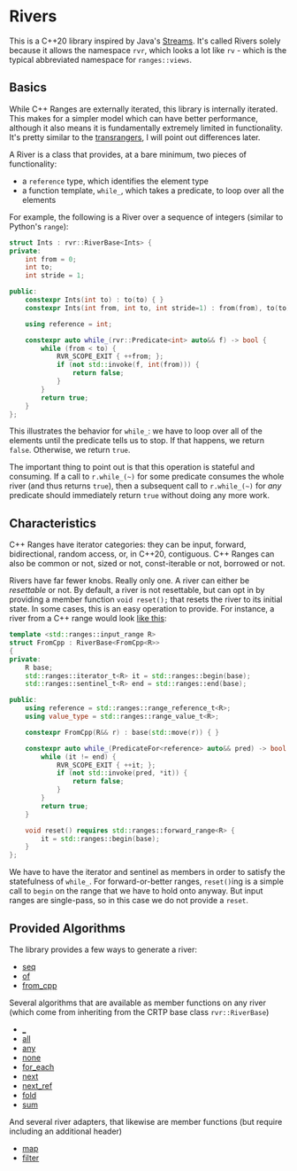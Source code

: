 # Rivers

This is a C++20 library inspired by Java's [Streams](https://docs.oracle.com/javase/8/docs/api/java/util/stream/Stream.html). It's called Rivers solely because it allows the namespace `rvr`, which looks a lot like `rv` - which is the typical abbreviated namespace for `ranges::views`.

## Basics

While C++ Ranges are externally iterated, this library is internally iterated. This makes for a simpler model which can have better performance, although it also means it is fundamentally extremely limited in functionality. It's pretty similar to the [transrangers](https://github.com/joaquintides/transrangers), I will point out differences later.

A River is a class that provides, at a bare minimum, two pieces of functionality:

* a `reference` type, which identifies the element type
* a function template, `while_`, which takes a predicate, to loop over all the elements

For example, the following is a River over a sequence of integers (similar to Python's `range`):

```cpp
struct Ints : rvr::RiverBase<Ints> {
private:
    int from = 0;
    int to;
    int stride = 1;

public:
    constexpr Ints(int to) : to(to) { }
    constexpr Ints(int from, int to, int stride=1) : from(from), to(to), stride(stride) { }

    using reference = int;

    constexpr auto while_(rvr::Predicate<int> auto&& f) -> bool {
        while (from < to) {
            RVR_SCOPE_EXIT { ++from; };
            if (not std::invoke(f, int(from))) {
                return false;
            }
        }
        return true;
    }
};
```

This illustrates the behavior for `while_`: we have to loop over all of the elements until the predicate tells us to stop. If that happens, we return `false`. Otherwise, we return `true`.

The important thing to point out is that this operation is stateful and consuming. If a call to `r.while_(~)` for some predicate consumes the whole river (and thus returns `true`), then a subsequent call to `r.while_(~)` for _any_ predicate should immediately return `true` without doing any more work.

## Characteristics

C++ Ranges have iterator categories: they can be input, forward, bidirectional, random access, or, in C++20, contiguous. C++ Ranges can also be common or not, sized or not, const-iterable or not, borrowed or not.

Rivers have far fewer knobs. Really only one. A river can either be *resettable* or not. By default, a river is not resettable, but can opt in by providing a member function `void reset();` that resets the river to its initial state. In some cases, this is an easy operation to provide. For instance, a river from a C++ range would look [like this](include/rivers/from_cpp.hpp):

```cpp
template <std::ranges::input_range R>
struct FromCpp : RiverBase<FromCpp<R>>
{
private:
    R base;
    std::ranges::iterator_t<R> it = std::ranges::begin(base);
    std::ranges::sentinel_t<R> end = std::ranges::end(base);

public:
    using reference = std::ranges::range_reference_t<R>;
    using value_type = std::ranges::range_value_t<R>;

    constexpr FromCpp(R&& r) : base(std::move(r)) { }

    constexpr auto while_(PredicateFor<reference> auto&& pred) -> bool {
        while (it != end) {
            RVR_SCOPE_EXIT { ++it; };
            if (not std::invoke(pred, *it)) {
                return false;
            }
        }
        return true;
    }

    void reset() requires std::ranges::forward_range<R> {
        it = std::ranges::begin(base);
    }
};
```

We have to have the iterator and sentinel as members in order to satisfy the statefulness of `while_`. For forward-or-better ranges, `reset()`ing is a simple call to `begin` on the range that we have to hold onto anyway. But input ranges are single-pass, so in this case we do not provide a `reset`.

## Provided Algorithms

The library provides a few ways to generate a river:

* [seq](#seq)
* [of](#of)
* [from_cpp](#from_cpp)

Several algorithms that are available as member functions on any river (which come from inheriting from the CRTP base class `rvr::RiverBase`)

* [_](#_)
* [all](#all)
* [any](#any)
* [none](#none)
* [for_each](#for_each)
* [next](#next)
* [next_ref](#next_ref)
* [fold](#fold)
* [sum](#sum)

And several river adapters, that likewise are member functions (but require including an additional header)

* [map](#map)
* [filter](#filter)
